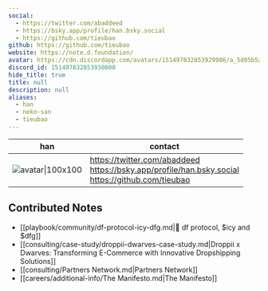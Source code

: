 ```yaml
---
social: 
  - https://twitter.com/abaddeed
  - https://bsky.app/profile/han.bsky.social
  - https://github.com/tieubao
github: https://github.com/tieubao
website: https://note.d.foundation/
avatar: https://cdn.discordapp.com/avatars/151497832853929986/a_5d05b5a57ec0dfbc2e06ff82420ab1fb
discord_id: 151497832853930000
hide_title: true
title: null
description: null
aliases: 
  - han
  - neko-san
  - tieubao
---
```

<div class="profile"/>

| han                                                                                                          | contact                                                                                                |
| ------------------------------------------------------------------------------------------------------------ | ------------------------------------------------------------------------------------------------------ |
| ![avatar\|100x100](https://cdn.discordapp.com/avatars/151497832853929986/a_5d05b5a57ec0dfbc2e06ff82420ab1fb) | https://twitter.com/abaddeed<br>https://bsky.app/profile/han.bsky.social<br>https://github.com/tieubao |

## Contributed Notes

- [[playbook/community/df-protocol-icy-dfg.md|💠 df protocol, $icy and $dfg]]
- [[consulting/case-study/droppii-dwarves-case-study.md|Droppii x Dwarves: Transforming E-Commerce with Innovative Dropshipping Solutions]]
- [[consulting/Partners Network.md|Partners Network]]
- [[careers/additional-info/The Manifesto.md|The Manifesto]]